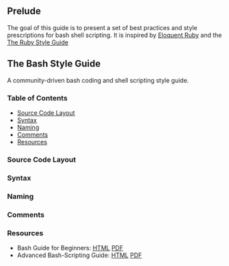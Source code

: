 ## Prelude

The goal of this guide is to present a set of best practices and style prescriptions for bash shell scripting. It is inspired by [Eloquent Ruby](https://www.amazon.com/Eloquent-Ruby-Addison-Wesley-Professional-Series/dp/0321584104/ref=as_sl_pc_qf_sp_asin_til?tag=ajacom-20&linkCode=w00&linkId=Z7LETEUWFS27566Z&creativeASIN=0321584104) and the [The Ruby Style Guide](https://github.com/bbatsov/ruby-style-guide)

## The Bash Style Guide

A community-driven bash coding and shell scripting style guide.


### Table of Contents

* [Source Code Layout](#source-code-layout)
* [Syntax](#syntax)
* [Naming](#naming)
* [Comments](#comments)
* [Resources](#resources)

### Source Code Layout


### Syntax


### Naming


### Comments


### Resources

* Bash Guide for Beginners: [HTML](http://www.tldp.org/LDP/Bash-Beginners-Guide/html/) [PDF](http://www.tldp.org/LDP/Bash-Beginners-Guide/Bash-Beginners-Guide.pdf)
* Advanced Bash-Scripting Guide: [HTML](http://www.tldp.org/LDP/abs/html/index.html) [PDF](http://www.tldp.org/LDP/abs/abs-guide.pdf)
